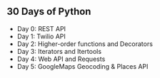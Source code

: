 ## 30 Days of Python
- Day 0: REST API
- Day 1: Twilio API
- Day 2: Higher-order functions and Decorators
- Day 3: Iterators and Itertools
- Day 4: Web API and Requests
- Day 5: GoogleMaps Geocoding & Places API